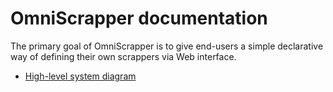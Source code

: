 # OmniScrapper documentation

The primary goal of OmniScrapper is to give end-users a simple declarative way of defining their own scrappers via Web interface.

* [High-level system diagram](https://docs.google.com/drawings/d/1khfGGZ_pUvIyduMaag-h1KQ-5ORuf_bwYHoVpANrlvg/edit?usp=sharing)
